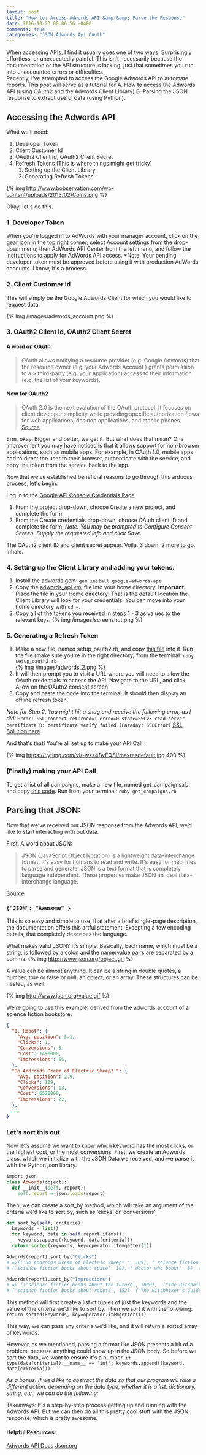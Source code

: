 ```yaml
---
layout: post
title: "How to: Access Adwords API &amp;&amp; Parse the Response"
date: 2016-10-23 00:06:56 -0400
comments: true
categories: "JSON Adwords Api OAuth"
---
```


When accessing APIs, I find it usually goes one of two ways:  Surprisingly effortless, or unexpectedly painful.  This isn’t necessarily because the documentation or the API structure is lacking, just that sometimes you run into unaccounted errors or difficulties.  
Recently, I’ve attempted to access the Google Adwords API to automate reports.  This post will serve as a tutorial for A.  How to access the  Adwords API (using OAuth2 and the Adwords Client Library)  B. Parsing the JSON response to extract useful data (using Python).

## Accessing the Adwords API

What we'll need:

1. Developer Token
2. Client Customer Id 
3. OAuth2 Client Id, OAuth2 Client Secret
4. Refresh Tokens (This is where things might get tricky)
	1. Setting up the Client Library
	2. Generating Refresh Tokens

  {% img http://www.bobservation.com/wp-content/uploads/2013/02/Coins.png %}

Okay, let's do this.

### 1. Developer Token

  When you're logged in to AdWords with your manager account, click on the gear icon in the top right corner; select Account settings from the drop-down menu; then AdWords API Center from the left menu, and follow the instructions to apply for AdWords API access.
  *Note: Your pending developer token must be approved before using it with production AdWords accounts.  I know, it's a process.

### 2. Client Customer Id
	
  This will simply be the Google Adwords Client for which you would like to request data.
  
{% img /images/adwords_account.png %}

### 3. OAuth2 Client Id, OAuth2 Client Secret
#### A word on OAuth
> OAuth allows notifying a resource provider (e.g. Google Adwords) that the resource owner (e.g. your Adwords Account ) grants permission to a > third-party (e.g. your Application) access to their information (e.g. the list of your keywords).

#### Now for OAuth2
> OAuth 2.0 is the next evolution of the OAuth protocol. It focuses on client developer simplicity while providing specific authorization flows for web applications, desktop applications, and mobile phones. 
[Source](https://oauth.net/2/)

Erm, okay.  Bigger and better, we get it.  But what does that mean? One improvement you may have noticed is that it allows support for non-browser applications, such as mobile apps.  For example, in OAuth 1.0, mobile apps had to direct the user to their browser, authenticate with the service, and copy the token from the service back to the app. 

Now that we've established beneficial reasons to go through this arduous process, let's begin.

Log in to the [Google API Console Credentials Page](https://console.developers.google.com/apis/credentials)

1. From the project drop-down, choose Create a new project, and complete the form.
2. From the Create credentials drop-down, choose OAuth client ID and complete the form.
	 *Note: You may be prompted to Configure Consent Screen. Supply the requested info and click Save.*

The OAuth2 client ID and client secret appear.  Voila.  3 down, 2 more to go.  Inhale.

### 4. Setting up the Client Library and adding your tokens.
1. Install the adwords gem: `gem install google-adwords-api`
2. Copy the [adwords_api.yml](https://raw.githubusercontent.com/googleads/google-api-ads-ruby/master/adwords_api/adwords_api.yml) file into your home directory.
	**Important:** Place the file in your Home directory! That is the default location the Client Library will look for your credentials. You can move into your home directory with `cd ~`. 
3.  Copy all of the tokens you received in steps 1 - 3 as values to the relevant keys.
{% img /images/screenshot.png %}

### 5. Generating a Refresh Token
	
1. Make a new file, named setup_oauth2.rb, and copy [this file](https://raw.githubusercontent.com/googleads/google-api-ads-ruby/master/adwords_api/examples/v201605/misc/setup_oauth2.rb) into it.
Run the file (make sure you're in the right directory) from the terminal: `ruby setup_oauth2.rb`  
{% img /images/adwords_2.png %}
2. It will then prompt you to visit a URL where you will need to allow the OAuth credentials to access the API. Navigate to the URL, and click Allow on the OAuth2 consent screen.
3. Copy and paste the code into the terminal. It should then display an offline refresh token.

*Note for Step 2. You might hit a snag and receive the following error, as I did:*
	`Error: SSL_connect returned=1 errno=0 state=SSLv3 read server certificate B: certificate verify failed (Faraday::SSLError)`
	[SSL Solution here](https://github.com/google/google-api-ruby-client/issues/235)

And that's that! You’re all set up to make your API Call.

{% img https://i.ytimg.com/vi/-wzz4BvFQSI/maxresdefault.jpg  400 %}

### (Finally) making your API Call
To get a list of all campaigns, make a new file, named get_campaigns.rb, and copy [this code](https://raw.githubusercontent.com/googleads/google-api-ads-ruby/master/adwords_api/examples/v201609/basic_operations/get_campaigns.rb).
Run from your terminal: `ruby get_campaigns.rb`

## Parsing that JSON:

Now that we’ve received our JSON response from the Adwords API, we’d like to start interacting with out data.  

First, A word about JSON:
> JSON (JavaScript Object Notation) is a lightweight data-interchange format. It's easy for humans to read and write. It's easy for machines to parse and generate. JSON is a text format that is completely language independent. These properties make JSON an ideal data-interchange language.

[Source](http://www.json.org/)

### `{"JSON": "Awesome" }`
This is so easy and simple to use, that after a brief single-page description, the documentation offers this artful statement: Excepting a few encoding details, that completely describes the language.

What makes valid JSON? It’s simple.  Basically, Each name, which must be a string, is followed by a colon and the name/value pairs are separated by a comma.
{% img http://www.json.org/object.gif %}

A value can be almost anything.  It can be a string in double quotes,  a number, true or false or null,  an object, or an array. These structures can be nested, as well.

  {% img http://www.json.org/value.gif %}

We’re going to use this example, derived from the adwords account of a science fiction bookstore.
```json
{
  "I, Robot": {
    "Avg. position": 3.1,
    "Clicks": 1,
    "Conversions": 0,
    "Cost": 1490000,
    "Impressions": 55,
  },
  "Do Androids Dream of Electric Sheep? ": {
    "Avg. position": 2.9,
    "Clicks": 109,
    "Conversions": 13,
    "Cost": 6520000,
    "Impressions": 22,
  },
  ...
}  
```

### Let's sort this out

Now let’s assume we want to know which keyword has the most clicks, or the highest cost, or the most conversions.
First, we create an Adwords class, which we initialize with the JSON Data we received, and we parse it with the Python json library.

```ruby
import json
class Adwords(object):
  def __init__(self, report):
    self.report = json.loads(report)
```

Then, we can create a sort_by method, which will take an argument of the criteria we’d like to sort by, such as ‘clicks’ or ‘conversions’:

```python
def sort_by(self, criteria):
  keywords = list()
  for keyword, data in self.report.items():
    keywords.append((keyword, data[criteria]))
  return sorted(keywords, key=operator.itemgetter(1))

Adwords(report).sort_by("Clicks")
# =>[('Do Androids Dream of Electric Sheep? ', 109), ('science fiction books about time travel', 50), 
# ('science fiction books about space', 10), ('doctor who books', 8), ('I, Robot', 3)...]

Adwords(report).sort_by("Impressions")
# => [('science fiction books about the future', 1000),  ("The Hitchhiker's Guide to the Galaxy", 346), 
# ('science fiction books about robots', 152), ("The Hitchhiker's Guide to the Galaxy"', 100), ('I, Robot', 55), ...)
```

This method will first create a list of tuples of just the keywords and the value of the criteria we’d like to sort by.  Then we sort it with the following: `return sorted(keywords, key=operator.itemgetter(1))`

This way, we can pass any criteria we’d like, and it will return a sorted array of keywords.

However, as we mentioned, parsing a format like JSON presents a bit of a problem, because anything could show up in the JSON body.  So before we sort the data, we want to ensure it's a number.
```if type(data[criteria]).__name__ == 'int': keywords.append((keyword, data[criteria]))```

*As a bonus: If we’d like to abstract the data so that our program will take a different action, depending on the data type, whether it is a list, dictionary, string, etc., we can do the following:*

<script src="https://gist.github.com/itsatype/f7a47a443e813d4837f1881749465530.js"></script>

Takeaways: It's a step-by-step process getting up and running with the Adwords API.  But we can then do all this pretty cool stuff with the JSON response, which is pretty awesome.

#### **Helpful Resources:**
[Adwords API Docs](https://developers.google.com/adwords/api/docs/guides/first-api-call)
[Json.org](http://www.json.org/)
